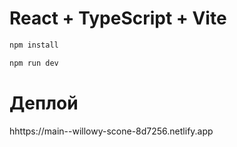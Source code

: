 # React + TypeScript + Vite

```sh
npm install
```
```sh
npm run dev
```
# Деплой
hhttps://main--willowy-scone-8d7256.netlify.app
